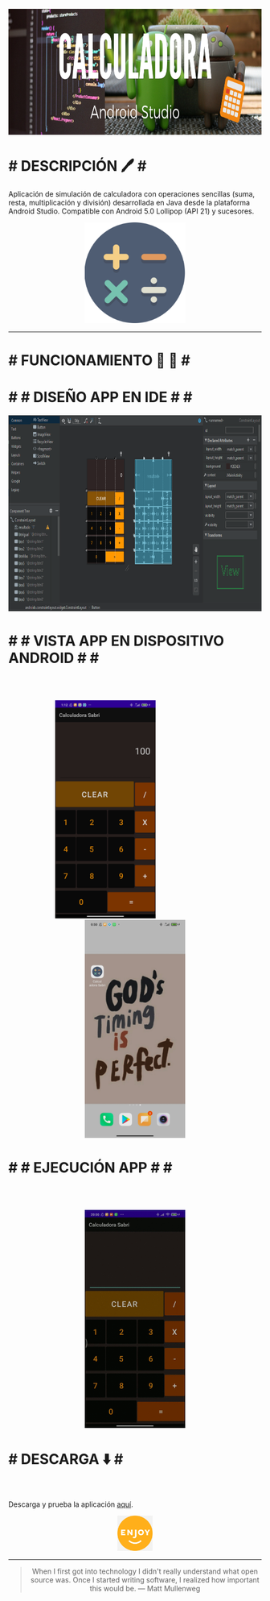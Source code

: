 
<p align="center">
  <img width="900" height="250" src="../images/calculadora.png"/>
</p>

# # DESCRIPCIÓN 🖊️ # # 


Aplicación de simulación de calculadora con operaciones sencillas (suma, resta, multiplicación y división) desarrollada en Java desde la plataforma Android Studio.
Compatible con Android 5.0 Lollipop (API 21) y sucesores.

<p align="center">
  <img width="200" height="200" src="../images/calculatorIcon.png"/>
</p>

- - -

# # FUNCIONAMIENTO 📌 🧮 # # 

# # # DISEÑO APP EN IDE # # # 
<p align="center">
  <img width="800" height="389" src="../images/designAS.PNG"/>
</p>



# # # VISTA APP EN DISPOSITIVO ANDROID # # # 
<br></br>
<p align="center">
  <img width="200" height="433" src="../images/CapturaCalSabri.jpg"/>
  &nbsp; &nbsp; &nbsp; &nbsp; &nbsp; &nbsp; &nbsp; &nbsp; &nbsp; &nbsp; &nbsp; &nbsp; &nbsp; &nbsp; &nbsp;
  <img width="200" height="433" src="../images/capturaIcono.jpg"/>
</p>


# # # EJECUCIÓN APP # # # 
<br></br>
<p align="center">
  <img width="200" height="433" src="../images/CalculadoraSabri.gif"/>
</p>


# # DESCARGA ⬇️ # # 
<br></br>
Descarga y prueba la aplicación [aquí](https://github.com/SabrinaOC/SabrinaEjerciciosEntornosDesarrollo/blob/master/src/androidStudio/Apk/calcSabri.apk).
<p align="center">
  <img width="70" height="70" src="../images/enjoy.png"/>
</p>

- - -

> <p align="center">When I first got into technology I didn't really understand what open source was. Once I started writing software, I realized how important this would be.
> — Matt Mullenweg</p>
